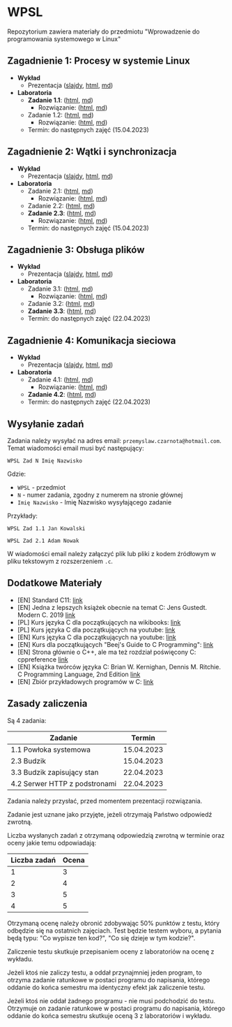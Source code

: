 # WPSL

Repozytorium zawiera materiały do przedmiotu "Wprowadzenie do programowania systemowego w Linux"

## Zagadnienie 1: Procesy w systemie Linux

- **Wykład**
    - Prezentacja ([slajdy](https://czarnota.github.io/wpsl/1/slides.html), [html](https://czarnota.github.io/wpsl/1/), [md](https://github.com/czarnota/wpsl/tree/main/1/))
- **Laboratoria**
    - **Zadanie 1.1**: ([html](https://czarnota.github.io/wpsl/1/task1), [md](https://github.com/czarnota/wpsl/tree/main/1/task1.md))
        - Rozwiązanie: ([html](https://czarnota.github.io/wpsl/1/task1-solved), [md](https://github.com/czarnota/wpsl/tree/main/1/task1-solved.md))
    - Zadanie 1.2: ([html](https://czarnota.github.io/wpsl/1/task2), [md](https://github.com/czarnota/wpsl/tree/main/1/task2.md))
        - Rozwiązanie: ([html](https://czarnota.github.io/wpsl/1/task2-solved), [md](https://github.com/czarnota/wpsl/tree/main/1/task2-solved.md))
    - Termin: do następnych zajęć (15.04.2023)

## Zagadnienie 2: Wątki i synchronizacja

- **Wykład**
    - Prezentacja ([slajdy](https://czarnota.github.io/wpsl/2/slides.html), [html](https://czarnota.github.io/wpsl/2/), [md](https://github.com/czarnota/wpsl/tree/main/2/))
- **Laboratoria**
    - Zadanie 2.1: ([html](https://czarnota.github.io/wpsl/2/task1), [md](https://github.com/czarnota/wpsl/tree/main/2/task1.md))
        - Rozwiązanie: ([html](https://czarnota.github.io/wpsl/2/task1-solved), [md](https://github.com/czarnota/wpsl/tree/main/2/task1-solved.md))
    - Zadanie 2.2: ([html](https://czarnota.github.io/wpsl/2/task2), [md](https://github.com/czarnota/wpsl/tree/main/2/task2.md))
    - **Zadanie 2.3**: ([html](https://czarnota.github.io/wpsl/2/task3), [md](https://github.com/czarnota/wpsl/tree/main/2/task3.md))
        - Rozwiązanie: ([html](https://czarnota.github.io/wpsl/2/task3-solved), [md](https://github.com/czarnota/wpsl/tree/main/2/task3-solved.md))
    - Termin: do następnych zajęć (15.04.2023)

## Zagadnienie 3: Obsługa plików

- **Wykład**
    - Prezentacja ([slajdy](https://czarnota.github.io/wpsl/3/slides.html), [html](https://czarnota.github.io/wpsl/3/), [md](https://github.com/czarnota/wpsl/tree/main/3/))
- **Laboratoria**
    - Zadanie 3.1: ([html](https://czarnota.github.io/wpsl/3/task1), [md](https://github.com/czarnota/wpsl/tree/main/3/task1.md))
        - Rozwiązanie: ([html](https://czarnota.github.io/wpsl/3/task1-solved), [md](https://github.com/czarnota/wpsl/tree/main/3/task1-solved.md))
    - Zadanie 3.2: ([html](https://czarnota.github.io/wpsl/3/task2), [md](https://github.com/czarnota/wpsl/tree/main/3/task2.md))
    - **Zadanie 3.3**: ([html](https://czarnota.github.io/wpsl/3/task3), [md](https://github.com/czarnota/wpsl/tree/main/3/task3.md))
    - Termin: do następnych zajęć (22.04.2023)

## Zagadnienie 4: Komunikacja sieciowa

- **Wykład**
    - Prezentacja ([slajdy](https://czarnota.github.io/wpsl/4/slides.html), [html](https://czarnota.github.io/wpsl/4/), [md](https://github.com/czarnota/wpsl/tree/main/4/))
- **Laboratoria**
    - Zadanie 4.1: ([html](https://czarnota.github.io/wpsl/4/task1), [md](https://github.com/czarnota/wpsl/tree/main/4/task1.md))
        - Rozwiązanie: ([html](https://czarnota.github.io/wpsl/4/task1-solved), [md](https://github.com/czarnota/wpsl/tree/main/4/task1-solved.md))
    - **Zadanie 4.2**: ([html](https://czarnota.github.io/wpsl/4/task2), [md](https://github.com/czarnota/wpsl/tree/main/4/task2.md))
    - Termin: do następnych zajęć (22.04.2023)

## Wysyłanie zadań

Zadania należy wysyłać na adres email: `przemyslaw.czarnota@hotmail.com`.
Temat wiadomości email musi być następujący:

```
WPSL Zad N Imię Nazwisko
```

Gdzie:
- `WPSL` - przedmiot
- `N` - numer zadania, zgodny z numerem na stronie głównej
- `Imię Nazwisko` - Imię Nazwisko wysyłającego zadanie

Przykłady:

```
WPSL Zad 1.1 Jan Kowalski
```
```
WPSL Zad 2.1 Adam Nowak
```

W wiadomości email należy załączyć plik lub pliki z kodem źródłowym w pliku tekstowym z rozszerzeniem `.c`.


## Dodatkowe Materiały

- [EN] Standard C11: [link](https://www.open-std.org/jtc1/sc22/wg14/www/docs/n1570.pdf)
- [EN] Jedna z lepszych książek obecnie na temat C: Jens Gustedt. Modern C. 2019 [link](https://hal.inria.fr/hal-02383654/document)
- [PL] Kurs języka C dla początkujących na wikibooks: [link](https://pl.wikibooks.org/wiki/C)
- [PL] Kurs języka C dla początkujących na youtube: [link](https://www.youtube.com/watch?v=o9zn6XQKjgU&list=PL6aekdNhY7DBvSnK0HUUBb-OH4y41HoZw)
- [EN] Kurs języka C dla początkujących na youtube: [link](https://www.youtube.com/watch?v=KJgsSFOSQv0)
- [EN] Kurs dla początkujących "Beej's Guide to C Programming": [link](https://beej.us/guide/bgc/)
- [EN] Strona głównie o C++, ale ma też rozdział poświęcony C: cppreference [link](https://en.cppreference.com/w/c)
- [EN] Książka twórców języka C: Brian W. Kernighan, Dennis M. Ritchie. C Programming Language, 2nd Edition [link](https://github.com/germanoa/compiladores/blob/master/doc/ebook/The%20C%20Programming%20Language%20-%202nd%20Edition%20-%20Ritchie%20Kernighan.pdf)
- [EN] Zbiór przykładowych programów w C: [link](https://github.com/randerson112358/C-Programs)


## Zasady zaliczenia

Są 4 zadania:

| Zadanie                      | Termin     |
| ---------------------------- | ---------- |
| 1.1 Powłoka systemowa        | 15.04.2023 |
| 2.3 Budzik                   | 15.04.2023 |
| 3.3 Budzik zapisujący stan   | 22.04.2023 |
| 4.2 Serwer HTTP z podstronami| 22.04.2023 |

Zadania należy przysłać, przed momentem prezentacji rozwiązania.

Zadanie jest uznane jako przyjęte, jeżeli otrzymają Państwo odpowiedź zwrotną.

Liczba wysłanych zadań z otrzymaną odpowiedzią zwrotną w terminie oraz oceny jakie temu odpowiadają:

| Liczba zadań | Ocena |
| ------------ | ----- |
| 1            | 3     |
| 2            | 4     |
| 3            | 5     |
| 4            | 5     |

Otrzymaną ocenę należy obronić zdobywając 50% punktów z testu, który
odbędzie się na ostatnich zajęciach. Test będzie testem wyboru, a pytania
będą typu: "Co wypisze ten kod?", "Co się dzieje w tym kodzie?".

Zaliczenie testu skutkuje przepisaniem oceny z laboratoriów na ocenę z wykładu.

Jeżeli ktoś nie zaliczy testu, a oddał przynajmniej jeden program, to otrzyma
zadanie ratunkowe w postaci programu do napisania, którego oddanie do końca semestru
ma identyczny efekt jak zaliczenie testu.

Jeżeli ktoś nie oddał żadnego programu - nie musi podchodzić do testu.
Otrzymuje on zadanie ratunkowe w postaci programu do napisania,
którego oddanie do końca semestru skutkuje oceną 3 z laboratoriów i wykładu.
